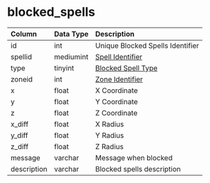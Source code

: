 # blocked\_spells

| Column | Data Type | Description |
| :--- | :--- | :--- |
| id | int | Unique Blocked Spells Identifier |
| spellid | mediumint | [Spell Identifier](spells_new.md) |
| type | tinyint | [Blocked Spell Type](https://eqemu.gitbook.io/server/categories/types/blocked-spell-types) |
| zoneid | int | [Zone Identifier](https://eqemu.gitbook.io/server/categories/reference-lists/zones) |
| x | float | X Coordinate |
| y | float | Y Coordinate |
| z | float | Z Coordinate |
| x\_diff | float | X Radius |
| y\_diff | float | Y Radius |
| z\_diff | float | Z Radius |
| message | varchar | Message when blocked |
| description | varchar | Blocked spells description |

